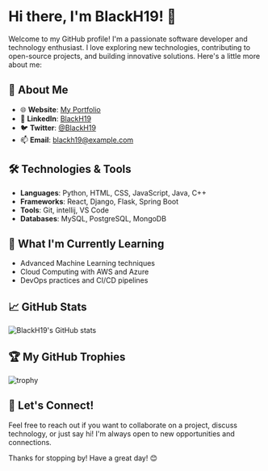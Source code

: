 # Hi there, I'm BlackH19! 👋

Welcome to my GitHub profile! I'm a passionate software developer and technology enthusiast. I love exploring new technologies, contributing to open-source projects, and building innovative solutions. Here's a little more about me:

## 🚀 About Me

- 🌐 **Website**: [My Portfolio](https://www.myportfolio.com)
- 💼 **LinkedIn**: [BlackH19](www.linkedin.com/in/ike-ameble)
- 🐦 **Twitter**: [@BlackH19](https://twitter.com/BlackH19)
- 📫 **Email**: [blackh19@example.com](efoeikekeithameble@gmail.com)

## 🛠️ Technologies & Tools

- **Languages**: Python, HTML, CSS, JavaScript, Java, C++
- **Frameworks**: React, Django, Flask, Spring Boot
- **Tools**: Git, intellij, VS Code
- **Databases**: MySQL, PostgreSQL, MongoDB

## 🌱 What I'm Currently Learning

- Advanced Machine Learning techniques
- Cloud Computing with AWS and Azure
- DevOps practices and CI/CD pipelines

## 📈 GitHub Stats

![BlackH19's GitHub stats](https://github-readme-stats.vercel.app/api?username=BlackH19&show_icons=true&theme=radical)

## 🏆 My GitHub Trophies

![trophy](https://github-profile-trophy.vercel.app/?username=BlackH19&theme=onedark)

## 💬 Let's Connect!

Feel free to reach out if you want to collaborate on a project, discuss technology, or just say hi! I'm always open to new opportunities and connections.

Thanks for stopping by! Have a great day! 😊
